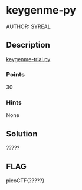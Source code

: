 # keygenme-py
AUTHOR: SYREAL
## Description
[keygenme-trial.py](https://mercury.picoctf.net/static/a6d9cac3bfa4935ceb50c145d3ff5586/keygenme-trial.py)
### Points
30
### Hints
None
## Solution
?????
## FLAG
picoCTF{?????}
